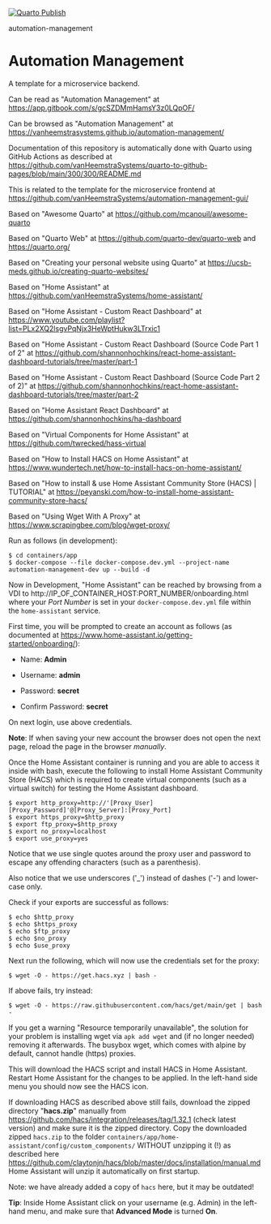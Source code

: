 [![Quarto Publish](https://github.com/vanHeemstraSystems/automation-management/actions/workflows/publish.yml/badge.svg)](https://github.com/vanHeemstraSystems/automation-management/actions/workflows/publish.yml)

automation-management
# Automation Management

A template for a microservice backend.

Can be read as "Automation Management" at https://app.gitbook.com/s/gcSZDMmHamsY3z0LQpOF/

Can be browsed as "Automation Management" at https://vanheemstrasystems.github.io/automation-management/

Documentation of this repository is automatically done with Quarto using GitHub Actions as described at https://github.com/vanHeemstraSystems/quarto-to-github-pages/blob/main/300/300/README.md

This is related to the template for the microservice frontend at https://github.com/vanHeemstraSystems/automation-management-gui/

Based on "Awesome Quarto" at https://github.com/mcanouil/awesome-quarto

Based on "Quarto Web" at https://github.com/quarto-dev/quarto-web and https://quarto.org/

Based on "Creating your personal website using Quarto" at https://ucsb-meds.github.io/creating-quarto-websites/

Based on "Home Assistant" at https://github.com/vanHeemstraSystems/home-assistant/

Based on "Home Assistant - Custom React Dashboard" at https://www.youtube.com/playlist?list=PLx2XQ2lsgvPqNjx3HeWptHukw3LTrxic1

Based on "Home Assistant - Custom React Dashboard (Source Code Part 1 of 2" at https://github.com/shannonhochkins/react-home-assistant-dashboard-tutorials/tree/master/part-1

Based on "Home Assistant - Custom React Dashboard (Source Code Part 2 of 2)" at https://github.com/shannonhochkins/react-home-assistant-dashboard-tutorials/tree/master/part-2

Based on "Home Assistant React Dashboard" at https://github.com/shannonhochkins/ha-dashboard

Based on "Virtual Components for Home Assistant" at https://github.com/twrecked/hass-virtual

Based on "How to Install HACS on Home Assistant" at https://www.wundertech.net/how-to-install-hacs-on-home-assistant/

Based on "How to install & use Home Assistant Community Store (HACS) | TUTORIAL" at https://peyanski.com/how-to-install-home-assistant-community-store-hacs/

Based on "Using Wget With A Proxy" at https://www.scrapingbee.com/blog/wget-proxy/

Run as follows (in development):

```
$ cd containers/app
$ docker-compose --file docker-compose.dev.yml --project-name automation-management-dev up --build -d
```

Now in Development, "Home Assistant" can be reached by browsing from a VDI to http://IP_OF_CONTAINER_HOST:PORT_NUMBER/onboarding.html where your *Port Number* is set in your ```docker-compose.dev.yml``` file within the ```home-assistant``` service.

First time, you will be prompted to create an account as follows (as documented at https://www.home-assistant.io/getting-started/onboarding/):

- Name: **Admin**

- Username: **admin**

- Password: **secret**

- Confirm Password: **secret**

On next login, use above credentials.

**Note**: If when saving your new account the browser does not open the next page, reload the page in the browser *manually*.

Once the Home Assistant container is running and you are able to access it inside with bash, execute the following to install Home Assistant Community Store (HACS) which is required to create virtual components (such as a virtual switch) for testing the Home Assistant dashboard.

```
$ export http_proxy=http://'[Proxy_User][Proxy_Password]'@[Proxy_Server]:[Proxy_Port]
$ export https_proxy=$http_proxy
$ export ftp_proxy=$http_proxy
$ export no_proxy=localhost
$ export use_proxy=yes
```

Notice that we use single quotes around the proxy user and password to escape any offending characters (such as a parenthesis). 

Also notice that we use underscores ('_') instead of dashes ('-') and lower-case only.

Check if your exports are successful as follows:

```
$ echo $http_proxy
$ echo $https_proxy
$ echo $ftp_proxy
$ echo $no_proxy
$ echo $use_proxy
```

Next run the following, which will now use the credentials set for the proxy:

```
$ wget -O - https://get.hacs.xyz | bash -
```

If above fails, try instead:

```
$ wget -O - https://raw.githubusercontent.com/hacs/get/main/get | bash -
```

If you get a warning "Resource temporarily unavailable", the solution for your problem is installing wget via ```apk add wget``` and (if no longer needed) removing it afterwards. The busybox wget, which comes with alpine by default, cannot handle (https) proxies.

This will download the HACS script and install HACS in Home Assistant. Restart Home Assistant for the changes to be applied. In the left-hand side menu you should now see the HACS icon.

If downloading HACS as described above still fails, download the zipped directory "**hacs.zip**" manually from https://github.com/hacs/integration/releases/tag/1.32.1 (check latest version) and make sure it is the zipped directory. Copy the downloaded zipped ```hacs.zip``` to the folder ```containers/app/home-assistant/config/custom_components/``` WITHOUT unzipping it (!) as described here https://github.com/claytonjn/hacs/blob/master/docs/installation/manual.md Home Assistant will unzip it automatically on first startup.

Note: we have already added a copy of ```hacs``` here, but it may be outdated!

**Tip**: Inside Home Assistant click on your username (e.g. Admin) in the left-hand menu, and make sure that **Advanced Mode** is turned **On**.
